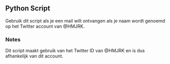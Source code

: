 ## Python Script

Gebruik dit script als je een mail wilt ontvangen als je naam wordt genoemd op het Twitter account van @HMJRK.

### Notes
Dit script maakt gebruik van het Twitter ID van @HMJRK en is dus afhankelijk van dit account.